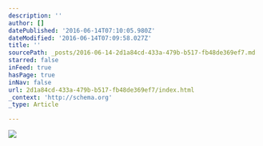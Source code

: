 ```yaml
---
description: ''
author: []
datePublished: '2016-06-14T07:10:05.980Z'
dateModified: '2016-06-14T07:09:58.027Z'
title: ''
sourcePath: _posts/2016-06-14-2d1a84cd-433a-479b-b517-fb48de369ef7.md
starred: false
inFeed: true
hasPage: true
inNav: false
url: 2d1a84cd-433a-479b-b517-fb48de369ef7/index.html
_context: 'http://schema.org'
_type: Article

---
```

![](https://the-grid-user-content.s3-us-west-2.amazonaws.com/37758c26-d381-4038-8c10-24d19957068a.jpg)